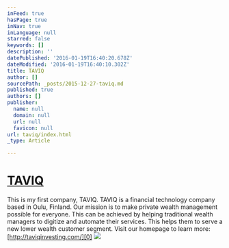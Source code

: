 ```yaml
---
inFeed: true
hasPage: true
inNav: true
inLanguage: null
starred: false
keywords: []
description: ''
datePublished: '2016-01-19T16:40:20.678Z'
dateModified: '2016-01-19T16:40:10.302Z'
title: TAVIQ
author: []
sourcePath: _posts/2015-12-27-taviq.md
published: true
authors: []
publisher:
  name: null
  domain: null
  url: null
  favicon: null
url: taviq/index.html
_type: Article

---
```

# [TAVIQ][0]

This is my first company, TAVIQ. TAVIQ is a financial technology company based in Oulu, Finland. Our mission is to make private wealth management possible for everyone. This can be achieved by helping traditional wealth managers to digitize and automate their services. This helps them to serve a new lower wealth customer segment. Visit our homepage to learn more: [http://taviqinvesting.com/][0]
![](https://the-grid-user-content.s3-us-west-2.amazonaws.com/151b6c33-77c3-49db-b8f4-b5cffb9ea860.jpg)

[0]: http://taviqinvesting.com/